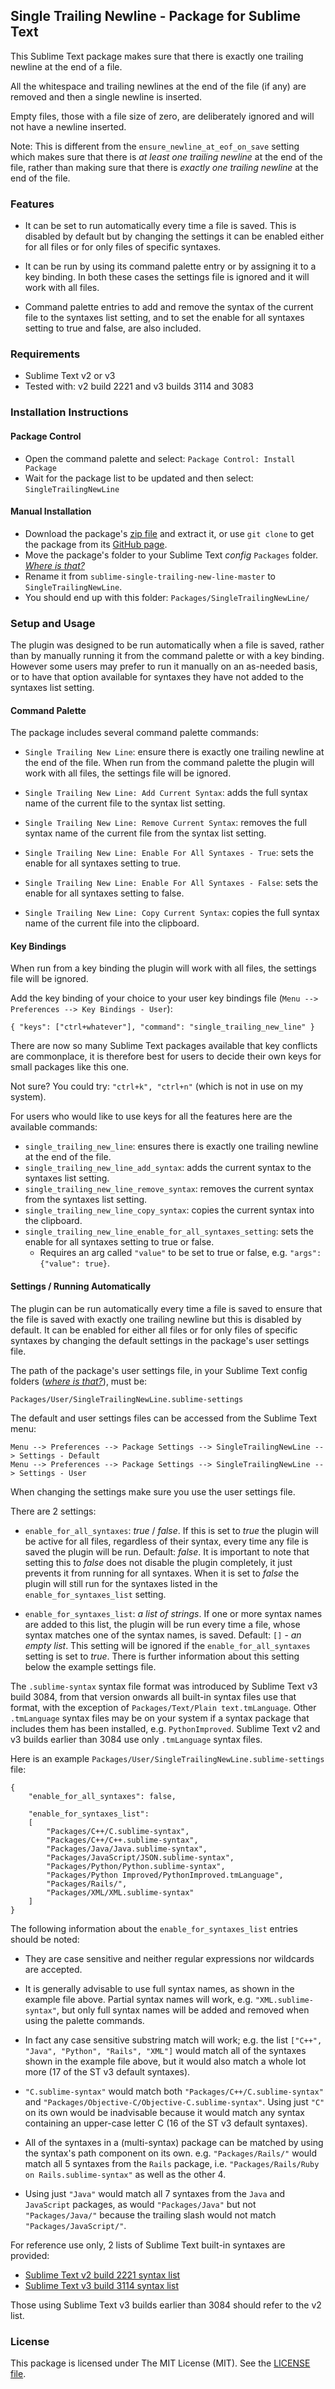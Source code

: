 
## Single Trailing Newline - Package for Sublime Text

This Sublime Text package makes sure that there is exactly one trailing newline at the end of a file.

All the whitespace and trailing newlines at the end of the file (if any) are removed and then a single newline is inserted.

Empty files, those with a file size of zero, are deliberately ignored and will not have a newline inserted.

Note: This is different from the `ensure_newline_at_eof_on_save` setting which makes sure that there is *at least one trailing newline* at the end of the file, rather than making sure that there is *exactly one trailing newline* at the end of the file.

### Features

- It can be set to run automatically every time a file is saved. This is disabled by default but by changing the settings it can be enabled either for all files or for only files of specific syntaxes.

- It can be run by using its command palette entry or by assigning it to a key binding. In both these cases the settings file is ignored and it will work with all files.

- Command palette entries to add and remove the syntax of the current file to the syntaxes list setting, and to set the enable for all syntaxes setting to true and false, are also included.

### Requirements

- Sublime Text v2 or v3
- Tested with: v2 build 2221 and v3 builds 3114 and 3083

### Installation Instructions

#### Package Control

- Open the command palette and select: `Package Control: Install Package`
- Wait for the package list to be updated and then select: `SingleTrailingNewLine`

#### Manual Installation

- Download the package's [zip file](https://github.com/mattst/sublime-single-trailing-new-line/archive/master.zip) and extract it, or use `git clone` to get the package from its [GitHub page](https://github.com/mattst/sublime-single-trailing-new-line).
- Move the package's folder to your Sublime Text *config* `Packages` folder. [*Where is that?*](http://docs.sublimetext.info/en/latest/basic_concepts.html#the-data-directory)
- Rename it from `sublime-single-trailing-new-line-master` to `SingleTrailingNewLine`.
- You should end up with this folder: `Packages/SingleTrailingNewLine/`

### Setup and Usage

The plugin was designed to be run automatically when a file is saved, rather than by manually running it from the command palette or with a key binding. However some users may prefer to run it manually on an as-needed basis, or to have that option available for syntaxes they have not added to the syntaxes list setting.

#### Command Palette

The package includes several command palette commands:

- `Single Trailing New Line`: ensure there is exactly one trailing newline at the end of the file. When run from the command palette the plugin will work with all files, the settings file will be ignored.

- `Single Trailing New Line: Add Current Syntax`: adds the full syntax name of the current file to the syntax list setting.

- `Single Trailing New Line: Remove Current Syntax`: removes the full syntax name of the current file from the syntax list setting.

- `Single Trailing New Line: Enable For All Syntaxes - True`: sets the enable for all syntaxes setting to true.

- `Single Trailing New Line: Enable For All Syntaxes - False`: sets the enable for all syntaxes setting to false.

- `Single Trailing New Line: Copy Current Syntax`: copies the full syntax name of the current file into the clipboard.

#### Key Bindings

When run from a key binding the plugin will work with all files, the settings file will be ignored.

Add the key binding of your choice to your user key bindings file (`Menu --> Preferences --> Key Bindings - User`):

    { "keys": ["ctrl+whatever"], "command": "single_trailing_new_line" }

There are now so many Sublime Text packages available that key conflicts are commonplace, it is therefore best for users to decide their own keys for small packages like this one.

Not sure? You could try: `"ctrl+k", "ctrl+n"` (which is not in use on my system).

For users who would like to use keys for all the features here are the available commands:

- `single_trailing_new_line`: ensures there is exactly one trailing newline at the end of the file.
- `single_trailing_new_line_add_syntax`: adds the current syntax to the syntaxes list setting.
- `single_trailing_new_line_remove_syntax`: removes the current syntax from the syntaxes list setting.
- `single_trailing_new_line_copy_syntax`: copies the current syntax into the clipboard.
- `single_trailing_new_line_enable_for_all_syntaxes_setting`: sets the enable for all syntaxes setting to true or false.
    - Requires an arg called `"value"` to be set to true or false, e.g. `"args": {"value": true}`.

#### Settings / Running Automatically

The plugin can be run automatically every time a file is saved to ensure that the file is saved with exactly one trailing newline but this is disabled by default. It can be enabled for either all files or for only files of specific syntaxes by changing the default settings in the package's user settings file.

The path of the package's user settings file, in your Sublime Text config folders ([*where is that?*](http://docs.sublimetext.info/en/latest/basic_concepts.html#the-data-directory)), must be:

    Packages/User/SingleTrailingNewLine.sublime-settings

The default and user settings files can be accessed from the Sublime Text menu:

    Menu --> Preferences --> Package Settings --> SingleTrailingNewLine --> Settings - Default
    Menu --> Preferences --> Package Settings --> SingleTrailingNewLine --> Settings - User

When changing the settings make sure you use the user settings file.

There are 2 settings:

- `enable_for_all_syntaxes`: *true* / *false*. If this is set to *true* the plugin will be active for all files, regardless of their syntax, every time any file is saved the plugin will be run. Default: *false*. It is important to note that setting this to *false* does not disable the plugin completely, it just prevents it from running for all syntaxes. When it is set to *false* the plugin will still run for the syntaxes listed in the `enable_for_syntaxes_list` setting.

- `enable_for_syntaxes_list`: *a list of strings*. If one or more syntax names are added to this list, the plugin will be run every time a file, whose syntax matches one of the syntax names, is saved. Default: `[]` - *an empty list*. This setting will be ignored if the `enable_for_all_syntaxes` setting is set to *true*. There is further information about this setting below the example settings file.

The `.sublime-syntax` syntax file format was introduced by Sublime Text v3 build 3084, from that version onwards all built-in syntax files use that format, with the exception of `Packages/Text/Plain text.tmLanguage`. Other `.tmLanguage` syntax files may be on your system if a syntax package that includes them has been installed, e.g. `PythonImproved`. Sublime Text v2 and v3 builds earlier than 3084 use only `.tmLanguage` syntax files.

Here is an example `Packages/User/SingleTrailingNewLine.sublime-settings` file:

    {
        "enable_for_all_syntaxes": false,

        "enable_for_syntaxes_list":
        [
            "Packages/C++/C.sublime-syntax",
            "Packages/C++/C++.sublime-syntax",
            "Packages/Java/Java.sublime-syntax",
            "Packages/JavaScript/JSON.sublime-syntax",
            "Packages/Python/Python.sublime-syntax",
            "Packages/Python Improved/PythonImproved.tmLanguage",
            "Packages/Rails/",
            "Packages/XML/XML.sublime-syntax"
        ]
    }

The following information about the `enable_for_syntaxes_list` entries should be noted:

- They are case sensitive and neither regular expressions nor wildcards are accepted.

- It is generally advisable to use full syntax names, as shown in the example file above. Partial syntax names will work, e.g. `"XML.sublime-syntax"`, but only full syntax names will be added and removed when using the palette commands.

- In fact any case sensitive substring match will work; e.g. the list `["C++", "Java", "Python", "Rails", "XML"]` would match all of the syntaxes shown in the example file above, but it would also match a whole lot more (17 of the ST v3 default syntaxes).

- `"C.sublime-syntax"` would match both `"Packages/C++/C.sublime-syntax"` and `"Packages/Objective-C/Objective-C.sublime-syntax"`. Using just `"C"` on its own would be inadvisable because it would match any syntax containing an upper-case letter C (16 of the ST v3 default syntaxes).

- All of the syntaxes in a (multi-syntax) package can be matched by using the syntax's path component on its own. e.g. `"Packages/Rails/"` would match all 5 syntaxes from the `Rails` package, i.e. `"Packages/Rails/Ruby on Rails.sublime-syntax"` as well as the other 4.

- Using just `"Java"` would match all 7 syntaxes from the `Java` and `JavaScript` packages, as would `"Packages/Java"` but not `"Packages/Java/"` because the trailing slash would not match `"Packages/JavaScript/"`.

For reference use only, 2 lists of Sublime Text built-in syntaxes are provided:

- [Sublime Text v2 build 2221 syntax list](https://github.com/mattst/sublime-single-trailing-new-line/blob/master/Sublime_Text_2221_Syntax_List)
- [Sublime Text v3 build 3114 syntax list](https://github.com/mattst/sublime-single-trailing-new-line/blob/master/Sublime_Text_3114_Syntax_List)

Those using Sublime Text v3 builds earlier than 3084 should refer to the v2 list.

### License

This package is licensed under The MIT License (MIT). See the [LICENSE file](https://github.com/mattst/sublime-single-trailing-new-line/blob/master/LICENSE).
